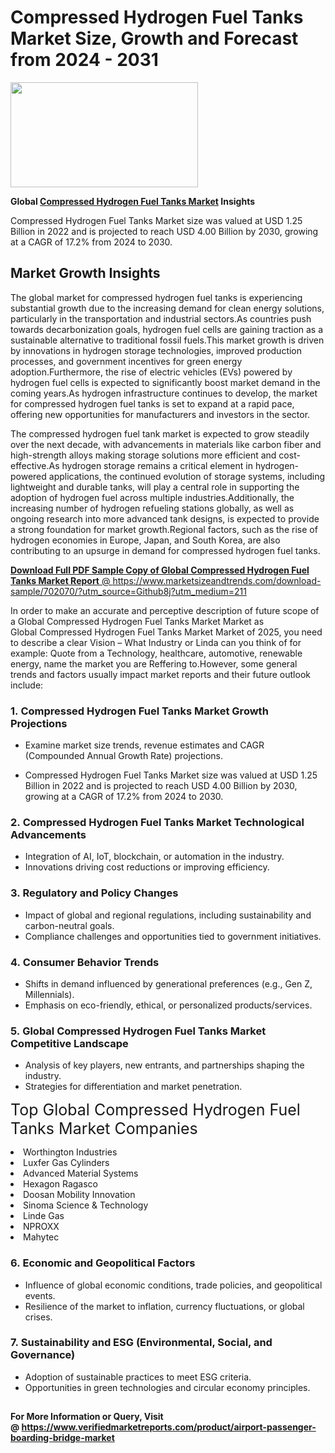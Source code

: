 <H1>Compressed Hydrogen Fuel Tanks Market Size, Growth and Forecast from 2024 - 2031</H1><img class="aligncenter size-medium wp-image-584254" src="https://thirdeyenews.in/wp-content/uploads/2024/09/Global-Market-Research-300x168.jpeg" alt="" width="300" height="168" /><p><strong>Global&nbsp;<a href="https://www.marketsizeandtrends.com/download-sample/702070/?utm_source=Github8j?utm_medium=211">Compressed Hydrogen Fuel Tanks Market</a> Insights</strong></p><p>Compressed Hydrogen Fuel Tanks Market size was valued at USD 1.25 Billion in 2022 and is projected to reach USD 4.00 Billion by 2030, growing at a CAGR of 17.2% from 2024 to 2030.</p><p><h2>Market Growth Insights</h2> <p>The global market for compressed hydrogen fuel tanks is experiencing substantial growth due to the increasing demand for clean energy solutions, particularly in the transportation and industrial sectors.As countries push towards decarbonization goals, hydrogen fuel cells are gaining traction as a sustainable alternative to traditional fossil fuels.This market growth is driven by innovations in hydrogen storage technologies, improved production processes, and government incentives for green energy adoption.Furthermore, the rise of electric vehicles (EVs) powered by hydrogen fuel cells is expected to significantly boost market demand in the coming years.As hydrogen infrastructure continues to develop, the market for compressed hydrogen fuel tanks is set to expand at a rapid pace, offering new opportunities for manufacturers and investors in the sector.</p> <p><a href="#"></a></p> <p>The compressed hydrogen fuel tank market is expected to grow steadily over the next decade, with advancements in materials like carbon fiber and high-strength alloys making storage solutions more efficient and cost-effective.As hydrogen storage remains a critical element in hydrogen-powered applications, the continued evolution of storage systems, including lightweight and durable tanks, will play a central role in supporting the adoption of hydrogen fuel across multiple industries.Additionally, the increasing number of hydrogen refueling stations globally, as well as ongoing research into more advanced tank designs, is expected to provide a strong foundation for market growth.Regional factors, such as the rise of hydrogen economies in Europe, Japan, and South Korea, are also contributing to an upsurge in demand for compressed hydrogen fuel tanks.</p> <p><a href="#"></p><p><span class=""><strong>Download Full PDF Sample Copy of Global Compressed Hydrogen Fuel Tanks Market Report</strong> @ <a href="https://www.marketsizeandtrends.com/download-sample/702070/?utm_source=Github8j?utm_medium=211" target="_blank">https://www.marketsizeandtrends.com/download-sample/702070/?utm_source=Github8j?utm_medium=211</a></span></p><p>In order to make an accurate and perceptive description of future scope of a Global&nbsp;Compressed Hydrogen Fuel Tanks Market Market as Global&nbsp;Compressed Hydrogen Fuel Tanks Market Market of 2025, you need to describe a clear Vision &ndash; What Industry or Linda can you think of for example: Quote from a Technology, healthcare, automotive, renewable energy, name the market you are Reffering to.However, some general trends and factors usually impact market reports and their future outlook include:</p><h3>1.&nbsp;<strong>Compressed Hydrogen Fuel Tanks Market Growth Projections</strong></h3><ul><li>Examine market size trends, revenue estimates and CAGR (Compounded Annual Growth Rate) projections.</li><li><p>Compressed Hydrogen Fuel Tanks Market size was valued at USD 1.25 Billion in 2022 and is projected to reach USD 4.00 Billion by 2030, growing at a CAGR of 17.2% from 2024 to 2030.</p></li></ul><h3>2.&nbsp;<strong>Compressed Hydrogen Fuel Tanks Market Technological Advancements</strong></h3><ul><li>Integration of AI, IoT, blockchain, or automation in the industry.</li><li>Innovations driving cost reductions or improving efficiency.</li></ul><h3>3.&nbsp;<strong>Regulatory and Policy Changes</strong></h3><ul><li>Impact of global and regional regulations, including sustainability and carbon-neutral goals.</li><li>Compliance challenges and opportunities tied to government initiatives.</li></ul><h3>4.&nbsp;<strong>Consumer Behavior Trends</strong></h3><ul><li>Shifts in demand influenced by generational preferences (e.g., Gen Z, Millennials).</li><li>Emphasis on eco-friendly, ethical, or personalized products/services.</li></ul><h3>5.&nbsp;<strong>Global Compressed Hydrogen Fuel Tanks Market Competitive Landscape</strong></h3><ul><li>Analysis of key players, new entrants, and partnerships shaping the industry.</li><li>Strategies for differentiation and market penetration.</li></ul><p data-pm-slice="1 1 []"><span style="color: inherit; font-family: inherit; font-size: 25px;">Top Global Compressed Hydrogen Fuel Tanks Market Companies</span></p><div class="" data-test-id=""><p><li>Worthington Industries</li><li> Luxfer Gas Cylinders</li><li> Advanced Material Systems</li><li> Hexagon Ragasco</li><li> Doosan Mobility Innovation</li><li> Sinoma Science & Technology</li><li> Linde Gas</li><li> NPROXX</li><li> Mahytec</li></p></div><h3>6.&nbsp;<strong>Economic and Geopolitical Factors</strong></h3><ul><li>Influence of global economic conditions, trade policies, and geopolitical events.</li><li>Resilience of the market to inflation, currency fluctuations, or global crises.</li></ul><h3>7.&nbsp;<strong>Sustainability and ESG (Environmental, Social, and Governance)</strong></h3><ul><li>Adoption of sustainable practices to meet ESG criteria.</li><li>Opportunities in green technologies and circular economy principles.</li></ul><h2><strong style="font-size: 14px;">For More Information or Query, Visit @&nbsp;</strong><a style="background-color: #ffffff; font-size: 14px;" href="https://www.marketsizeandtrends.com/report/compressed-hydrogen-fuel-tanks-market/" target="_blank">https://www.verifiedmarketreports.com/product/airport-passenger-boarding-bridge-market</a></h2>